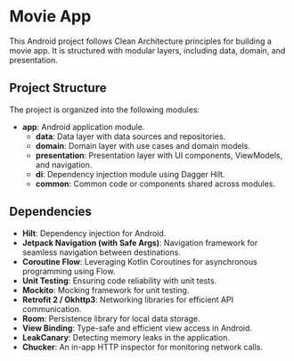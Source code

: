 # Movie App

This Android project follows Clean Architecture principles for building a movie app. It is structured with modular layers, including data, domain, and presentation.

## Project Structure

The project is organized into the following modules:

- **app**: Android application module.
  - **data**: Data layer with data sources and repositories.
  - **domain**: Domain layer with use cases and domain models.
  - **presentation**: Presentation layer with UI components, ViewModels, and navigation.
  - **di**: Dependency injection module using Dagger Hilt.
  - **common**: Common code or components shared across modules.
   
## Dependencies

- **Hilt**: Dependency injection for Android.
- **Jetpack Navigation (with Safe Args)**: Navigation framework for seamless navigation between destinations.
- **Coroutine Flow**: Leveraging Kotlin Coroutines for asynchronous programming using Flow.
- **Unit Testing**: Ensuring code reliability with unit tests.
- **Mockito**: Mocking framework for unit testing.
- **Retrofit 2 / Okhttp3**: Networking libraries for efficient API communication.
- **Room**: Persistence library for local data storage.
- **View Binding**: Type-safe and efficient view access in Android.
- **LeakCanary**: Detecting memory leaks in the application.
- **Chucker**: An in-app HTTP inspector for monitoring network calls.
